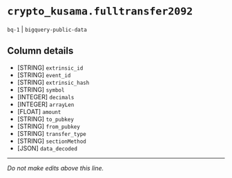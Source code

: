 # `crypto_kusama.fulltransfer2092`
`bq-1` | `bigquery-public-data`

## Column details
* [STRING]    `extrinsic_id`
* [STRING]    `event_id`
* [STRING]    `extrinsic_hash`
* [STRING]    `symbol`
* [INTEGER]   `decimals`
* [INTEGER]   `arrayLen`
* [FLOAT]     `amount`
* [STRING]    `to_pubkey`
* [STRING]    `from_pubkey`
* [STRING]    `transfer_type`
* [STRING]    `sectionMethod`
* [JSON]      `data_decoded`

-------------------------------------------------------------------------------
*Do not make edits above this line.*

